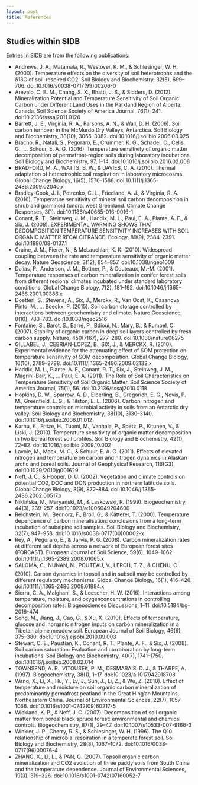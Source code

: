 ```yaml
---
layout: post
title: References
---
```

 
## Studies within SIDB 
Entries in SIDB are from the following publications:
 
*  Andrews, J. A., Matamala, R., Westover, K. M., & Schlesinger, W. H. (2000). Temperature effects on the diversity of soil heterotrophs and the δ13C of soil-respired CO2. Soil Biology and Biochemistry, 32(5), 699–706. doi:10.1016/s0038-0717(99)00206-0
*  Arevalo, C. B. M., Chang, S. X., Bhatti, J. S., & Sidders, D. (2012). Mineralization Potential and Temperature Sensitivity of Soil Organic Carbon under Different Land Uses in the Parkland Region of Alberta, Canada. Soil Science Society of America Journal, 76(1), 241. doi:10.2136/sssaj2011.0126
*  Barrett, J. E., Virginia, R. A., Parsons, A. N., & Wall, D. H. (2006). Soil carbon turnover in the McMurdo Dry Valleys, Antarctica. Soil Biology and Biochemistry, 38(10), 3065–3082. doi:10.1016/j.soilbio.2006.03.025
*  Bracho, R., Natali, S., Pegoraro, E., Crummer, K. G., Schädel, C., Celis, G., … Schuur, E. A. G. (2016). Temperature sensitivity of organic matter decomposition of permafrost-region soils during laboratory incubations. Soil Biology and Biochemistry, 97, 1–14. doi:10.1016/j.soilbio.2016.02.008
*  BRADFORD, M. A., WATTS, B. W., & DAVIES, C. A. (2010). Thermal adaptation of heterotrophic soil respiration in laboratory microcosms. Global Change Biology, 16(5), 1576–1588. doi:10.1111/j.1365-2486.2009.02040.x
*  Bradley-Cook, J. I., Petrenko, C. L., Friedland, A. J., & Virginia, R. A. (2016). Temperature sensitivity of mineral soil carbon decomposition in shrub and graminoid tundra, west Greenland. Climate Change Responses, 3(1). doi:10.1186/s40665-016-0016-1
*  Conant, R. T., Steinweg, J. M., Haddix, M. L., Paul, E. A., Plante, A. F., & Six, J. (2008). EXPERIMENTAL WARMING SHOWS THAT DECOMPOSITION TEMPERATURE SENSITIVITY INCREASES WITH SOIL ORGANIC MATTER RECALCITRANCE. Ecology, 89(9), 2384–2391. doi:10.1890/08-0137.1
*  Craine, J. M., Fierer, N., & McLauchlan, K. K. (2010). Widespread coupling between the rate and temperature sensitivity of organic matter decay. Nature Geoscience, 3(12), 854–857. doi:10.1038/ngeo1009
*  Dalias, P., Anderson, J. M., Bottner, P., & Couteaux, M.-M. (2001). Temperature responses of carbon mineralization in conifer forest soils from different regional climates incubated under standard laboratory conditions. Global Change Biology, 7(2), 181–192. doi:10.1046/j.1365-2486.2001.00386.x
*  Doetterl, S., Stevens, A., Six, J., Merckx, R., Van Oost, K., Casanova Pinto, M., … Boeckx, P. (2015). Soil carbon storage controlled by interactions between geochemistry and climate. Nature Geoscience, 8(10), 780–783. doi:10.1038/ngeo2516
*  Fontaine, S., Barot, S., Barré, P., Bdioui, N., Mary, B., & Rumpel, C. (2007). Stability of organic carbon in deep soil layers controlled by fresh carbon supply. Nature, 450(7167), 277–280. doi:10.1038/nature06275
*  GILLABEL, J., CEBRIAN-LOPEZ, B., SIX, J., & MERCKX, R. (2010). Experimental evidence for the attenuating effect of SOM protection on temperature sensitivity of SOM decomposition. Global Change Biology, 16(10), 2789–2798. doi:10.1111/j.1365-2486.2009.02132.x
*  Haddix, M. L., Plante, A. F., Conant, R. T., Six, J., Steinweg, J. M., Magrini-Bair, K., … Paul, E. A. (2011). The Role of Soil Characteristics on Temperature Sensitivity of Soil Organic Matter. Soil Science Society of America Journal, 75(1), 56. doi:10.2136/sssaj2010.0118
*  Hopkins, D. W., Sparrow, A. D., Elberling, B., Gregorich, E. G., Novis, P. M., Greenfield, L. G., & Tilston, E. L. (2006). Carbon, nitrogen and temperature controls on microbial activity in soils from an Antarctic dry valley. Soil Biology and Biochemistry, 38(10), 3130–3140. doi:10.1016/j.soilbio.2006.01.012
*  Karhu, K., Fritze, H., Tuomi, M., Vanhala, P., Spetz, P., Kitunen, V., & Liski, J. (2010). Temperature sensitivity of organic matter decomposition in two boreal forest soil profiles. Soil Biology and Biochemistry, 42(1), 72–82. doi:10.1016/j.soilbio.2009.10.002
*  Lavoie, M., Mack, M. C., & Schuur, E. A. G. (2011). Effects of elevated nitrogen and temperature on carbon and nitrogen dynamics in Alaskan arctic and boreal soils. Journal of Geophysical Research, 116(G3). doi:10.1029/2010jg001629
*  Neff, J. C., & Hooper, D. U. (2002). Vegetation and climate controls on potential CO2, DOC and DON production in northern latitude soils. Global Change Biology, 8(9), 872–884. doi:10.1046/j.1365-2486.2002.00517.x
*  Niklińska, M., Maryański, M., & Laskowski, R. (1999). Biogeochemistry, 44(3), 239–257. doi:10.1023/a:1006049204600
*  Reichstein, M., Bednorz, F., Broll, G., & Kätterer, T. (2000). Temperature dependence of carbon mineralisation: conclusions from a long-term incubation of subalpine soil samples. Soil Biology and Biochemistry, 32(7), 947–958. doi:10.1016/s0038-0717(00)00002-x
*  Rey, A., Pegoraro, E., & Jarvis, P. G. (2008). Carbon mineralization rates at different soil depths across a network of European forest sites (FORCAST). European Journal of Soil Science, 59(6), 1049–1062. doi:10.1111/j.1365-2389.2008.01065.x
*  SALOMÃ, C., NUNAN, N., POUTEAU, V., LERCH, T. Z., & CHENU, C. (2010). Carbon dynamics in topsoil and in subsoil may be controlled by different regulatory mechanisms. Global Change Biology, 16(1), 416–426. doi:10.1111/j.1365-2486.2009.01884.x
*  Sierra, C. A., Malghani, S., & Loescher, H. W. (2016). Interactions among temperature, moisture, and oxygenconcentrations in controlling decomposition rates. Biogeosciences Discussions, 1–11. doi:10.5194/bg-2016-474
*  Song, M., Jiang, J., Cao, G., & Xu, X. (2010). Effects of temperature, glucose and inorganic nitrogen inputs on carbon mineralization in a Tibetan alpine meadow soil. European Journal of Soil Biology, 46(6), 375–380. doi:10.1016/j.ejsobi.2010.09.003
*  Stewart, C. E., Paustian, K., Conant, R. T., Plante, A. F., & Six, J. (2008). Soil carbon saturation: Evaluation and corroboration by long-term incubations. Soil Biology and Biochemistry, 40(7), 1741–1750. doi:10.1016/j.soilbio.2008.02.014
*  TOWNSEND, A. R., VITOUSEK, P. M., DESMARAIS, D. J., & THARPE, A. (1997). Biogeochemistry, 38(1), 1–17. doi:10.1023/a:1017942918708
*  Wang, X., Li, X., Hu, Y., Lv, J., Sun, J., Li, Z., & Wu, Z. (2010). Effect of temperature and moisture on soil organic carbon mineralization of predominantly permafrost peatland in the Great Hing’an Mountains, Northeastern China. Journal of Environmental Sciences, 22(7), 1057–1066. doi:10.1016/s1001-0742(09)60217-5
*  Wickland, K. P., & Neff, J. C. (2007). Decomposition of soil organic matter from boreal black spruce forest: environmental and chemical controls. Biogeochemistry, 87(1), 29–47. doi:10.1007/s10533-007-9166-3
*  Winkler, J. P., Cherry, R. S., & Schlesinger, W. H. (1996). The Q10 relationship of microbial respiration in a temperate forest soil. Soil Biology and Biochemistry, 28(8), 1067–1072. doi:10.1016/0038-0717(96)00076-4
*  ZHANG, X., LI, L., & PAN, G. (2007). Topsoil organic carbon mineralization and CO2 evolution of three paddy soils from South China and the temperature dependence. Journal of Environmental Sciences, 19(3), 319–326. doi:10.1016/s1001-0742(07)60052-7
